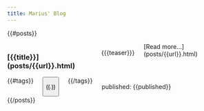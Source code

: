 ```yaml
---
title: Marius' Blog
---
```

{{#posts}}
  <article class="post">
    <div class="row">
      <div class="columns small-12 medium-9">
        <h3>[{{title}}](posts/{{url}}.html)</h3>
        <p>{{{teaser}}}</p>
        <div class="text-right">
          [Read more...](posts/{{url}}.html)
        </div>
      </div>
      <div class="columns small-12 medium-3">
        {{#tags}}
          <button class="button small hollow tag">{{.}}</button>
        {{/tags}}
        <p>published: {{published}}</p>
      </div>
    </div>
  </article>
{{/posts}}